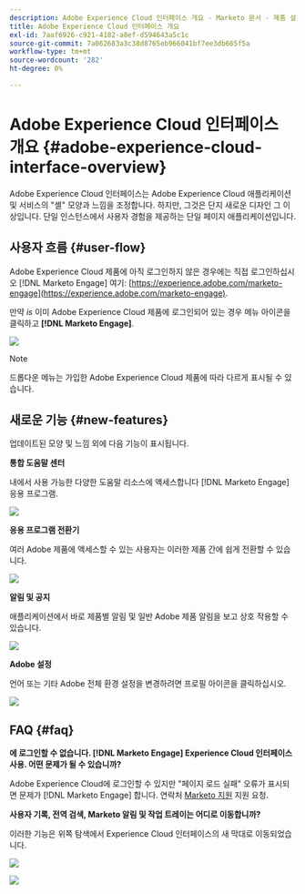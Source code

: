 ```yaml
---
description: Adobe Experience Cloud 인터페이스 개요 - Marketo 문서 - 제품 설명서
title: Adobe Experience Cloud 인터페이스 개요
exl-id: 7aaf6926-c921-4182-a8ef-d594643a5c1c
source-git-commit: 7a062683a3c38d8765eb966041bf7ee3db665f5a
workflow-type: tm+mt
source-wordcount: '282'
ht-degree: 0%

---
```


# Adobe Experience Cloud 인터페이스 개요 {#adobe-experience-cloud-interface-overview}

Adobe Experience Cloud 인터페이스는 Adobe Experience Cloud 애플리케이션 및 서비스의 &quot;셸&quot; 모양과 느낌을 조정합니다. 하지만, 그것은 단지 새로운 디자인 그 이상입니다. 단일 인스턴스에서 사용자 경험을 제공하는 단일 페이지 애플리케이션입니다.

## 사용자 흐름 {#user-flow}

Adobe Experience Cloud 제품에 아직 로그인하지 않은 경우에는 직접 로그인하십시오 [!DNL Marketo Engage] 여기: [https://experience.adobe.com/marketo-engage](https://experience.adobe.com/marketo-engage).

만약 _is_ 이미 Adobe Experience Cloud 제품에 로그인되어 있는 경우 메뉴 아이콘을 클릭하고 **[!DNL Marketo Engage]**.

![](assets/unified-shell-overview-1.png)

>[!NOTE]
>
>드롭다운 메뉴는 가입한 Adobe Experience Cloud 제품에 따라 다르게 표시될 수 있습니다.

## 새로운 기능 {#new-features}

업데이트된 모양 및 느낌 외에 다음 기능이 표시됩니다.

**통합 도움말 센터**

내에서 사용 가능한 다양한 도움말 리소스에 액세스합니다 [!DNL Marketo Engage] 응용 프로그램.

![](assets/unified-shell-overview-2.png)

**응용 프로그램 전환기**

여러 Adobe 제품에 액세스할 수 있는 사용자는 이러한 제품 간에 쉽게 전환할 수 있습니다.

![](assets/unified-shell-overview-3.png)

**알림 및 공지**

애플리케이션에서 바로 제품별 알림 및 일반 Adobe 제품 알림을 보고 상호 작용할 수 있습니다.

![](assets/unified-shell-overview-4.png)

**Adobe 설정**

언어 또는 기타 Adobe 전체 환경 설정을 변경하려면 프로필 아이콘을 클릭하십시오.

![](assets/unified-shell-overview-5.png)

## FAQ {#faq}

**에 로그인할 수 없습니다. [!DNL Marketo Engage] Experience Cloud 인터페이스 사용. 어떤 문제가 될 수 있습니까?**

Adobe Experience Cloud에 로그인할 수 있지만 &quot;페이지 로드 실패&quot; 오류가 표시되면 문제가 [!DNL Marketo Engage] 합니다. 연락처 [Marketo 지원](https://nation.marketo.com/t5/support/ct-p/Support) 지원 요청.

**사용자 기록, 전역 검색, Marketo 알림 및 작업 트레이는 어디로 이동합니까?**

이러한 기능은 위쪽 탐색에서 Experience Cloud 인터페이스의 새 막대로 이동되었습니다.

![](assets/unified-shell-overview-6.png)

![](assets/unified-shell-overview-7.png)
